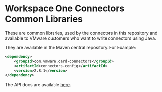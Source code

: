 # Workspace One Connectors Common Libraries

These are common libraries, used by the connectors in this repository and available to VMware customers who want to write connectors using Java.

They are available in the Maven central repository. For Example:

```xml
<dependency>
    <groupId>com.vmware.card-connectors</groupId>
    <artifactId>connectors-config</artifactId>
    <version>2.8.1</version>
</dependency>
```
The API docs are available [here](https://vmware.github.io/connectors-workspace-one/apidocs/).


